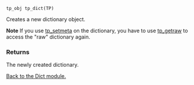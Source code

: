 `tp_obj tp_dict(TP) `


Creates a new dictionary object.


**Note** If you use [tp\_setmeta](tp_setmeta.md) on the dictionary, you have to use [tp\_getraw](tp_getraw.md) to
access the "raw" dictionary again.

### Returns ###



The newly created dictionary.


[Back to the Dict module.](Dict.md)